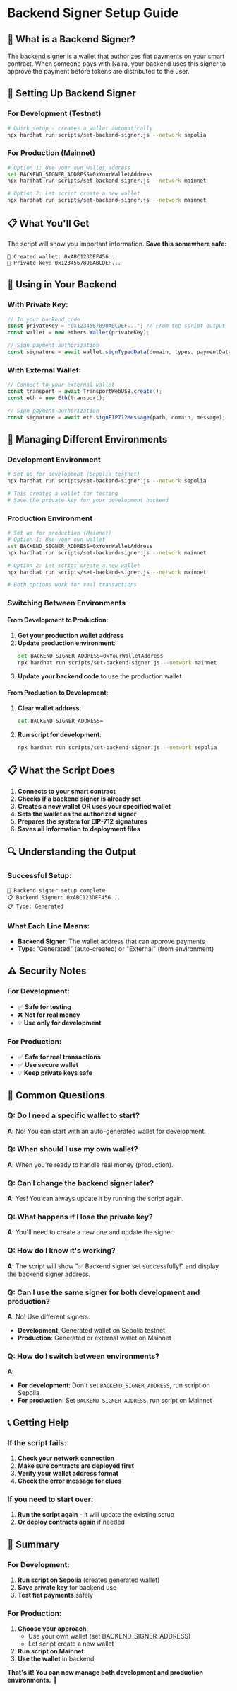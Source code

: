 # Backend Signer Setup Guide

## 🎯 What is a Backend Signer?

The backend signer is a wallet that authorizes fiat payments on your smart contract. When someone pays with Naira, your backend uses this signer to approve the payment before tokens are distributed to the user.

## 🚀 Setting Up Backend Signer

### For Development (Testnet)
```bash
# Quick setup - creates a wallet automatically
npx hardhat run scripts/set-backend-signer.js --network sepolia
```

### For Production (Mainnet)
```bash
# Option 1: Use your own wallet address
set BACKEND_SIGNER_ADDRESS=0xYourWalletAddress
npx hardhat run scripts/set-backend-signer.js --network mainnet

# Option 2: Let script create a new wallet
npx hardhat run scripts/set-backend-signer.js --network mainnet
```

## 📋 What You'll Get

The script will show you important information. **Save this somewhere safe:**

```
🔑 Created wallet: 0xABC123DEF456...
🔑 Private key: 0x1234567890ABCDEF...
```

## 🔧 Using in Your Backend

### With Private Key:
```javascript
// In your backend code
const privateKey = "0x1234567890ABCDEF..."; // From the script output
const wallet = new ethers.Wallet(privateKey);

// Sign payment authorization
const signature = await wallet.signTypedData(domain, types, paymentData);
```

### With External Wallet:
```javascript
// Connect to your external wallet
const transport = await TransportWebUSB.create();
const eth = new Eth(transport);

// Sign payment authorization
const signature = await eth.signEIP712Message(path, domain, message);
```

## 🔄 Managing Different Environments

### Development Environment
```bash
# Set up for development (Sepolia testnet)
npx hardhat run scripts/set-backend-signer.js --network sepolia

# This creates a wallet for testing
# Save the private key for your development backend
```

### Production Environment
```bash
# Set up for production (Mainnet)
# Option 1: Use your own wallet
set BACKEND_SIGNER_ADDRESS=0xYourWalletAddress
npx hardhat run scripts/set-backend-signer.js --network mainnet

# Option 2: Let script create a new wallet
npx hardhat run scripts/set-backend-signer.js --network mainnet

# Both options work for real transactions
```

### Switching Between Environments

#### From Development to Production:
1. **Get your production wallet address**
2. **Update production environment**:
   ```bash
   set BACKEND_SIGNER_ADDRESS=0xYourWalletAddress
   npx hardhat run scripts/set-backend-signer.js --network mainnet
   ```
3. **Update your backend code** to use the production wallet

#### From Production to Development:
1. **Clear wallet address**:
   ```bash
   set BACKEND_SIGNER_ADDRESS=
   ```
2. **Run script for development**:
   ```bash
   npx hardhat run scripts/set-backend-signer.js --network sepolia
   ```

## 📋 What the Script Does

1. **Connects to your smart contract**
2. **Checks if a backend signer is already set**
3. **Creates a new wallet OR uses your specified wallet**
4. **Sets the wallet as the authorized signer**
5. **Prepares the system for EIP-712 signatures**
6. **Saves all information to deployment files**

## 🔍 Understanding the Output

### Successful Setup:
```
🎉 Backend signer setup complete!
📋 Backend Signer: 0xABC123DEF456...
📋 Type: Generated
```

### What Each Line Means:
- **Backend Signer**: The wallet address that can approve payments
- **Type**: "Generated" (auto-created) or "External" (from environment)

## ⚠️ Security Notes

### For Development:
- ✅ **Safe for testing**
- ❌ **Not for real money**
- 💡 **Use only for development**

### For Production:
- ✅ **Safe for real transactions**
- ✅ **Use secure wallet**
- 💡 **Keep private keys safe**

## 🎯 Common Questions

### Q: Do I need a specific wallet to start?
**A**: No! You can start with an auto-generated wallet for development.

### Q: When should I use my own wallet?
**A**: When you're ready to handle real money (production).

### Q: Can I change the backend signer later?
**A**: Yes! You can always update it by running the script again.

### Q: What happens if I lose the private key?
**A**: You'll need to create a new one and update the signer.

### Q: How do I know it's working?
**A**: The script will show "✅ Backend signer set successfully!" and display the backend signer address.

### Q: Can I use the same signer for both development and production?
**A**: No! Use different signers:
- **Development**: Generated wallet on Sepolia testnet
- **Production**: Generated or external wallet on Mainnet

### Q: How do I switch between environments?
**A**: 
- **For development**: Don't set `BACKEND_SIGNER_ADDRESS`, run script on Sepolia
- **For production**: Set `BACKEND_SIGNER_ADDRESS`, run script on Mainnet

## 📞 Getting Help

### If the script fails:
1. **Check your network connection**
2. **Make sure contracts are deployed first**
3. **Verify your wallet address format**
4. **Check the error message for clues**

### If you need to start over:
1. **Run the script again** - it will update the existing setup
2. **Or deploy contracts again** if needed

## 🎉 Summary

### For Development:
1. **Run script on Sepolia** (creates generated wallet)
2. **Save private key** for backend use
3. **Test fiat payments** safely

### For Production:
1. **Choose your approach**:
   - Use your own wallet (set BACKEND_SIGNER_ADDRESS)
   - Let script create a new wallet
2. **Run script on Mainnet**
3. **Use the wallet** in backend

**That's it! You can now manage both development and production environments.** 🚀 